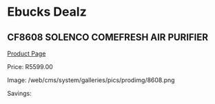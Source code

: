 
# Ebucks Dealz
## CF8608 SOLENCO COMEFRESH AIR PURIFIER
[Product Page](https://www.ebucks.com/web/shop/productSelected.do?prodId=1191157110&catId=704982758)

Price: R5599.00

Image: /web/cms/system/galleries/pics/prodimg/8608.png

Savings: 


	